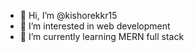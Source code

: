 - 👋 Hi, I’m @kishorekkr15
- 👀 I’m interested in web development
- 🌱 I’m currently learning MERN full stack

<!---
kishorekkr15/kishorekkr15 is a ✨ special ✨ repository because its `README.md` (this file) appears on your GitHub profile.
You can click the Preview link to take a look at your changes.
--->

